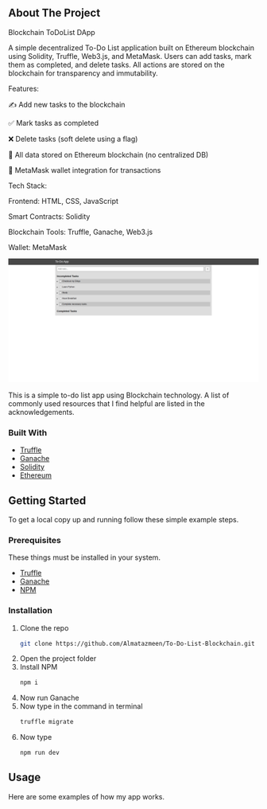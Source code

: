 <!-- ABOUT THE PROJECT -->
## About The Project
Blockchain ToDoList DApp

A simple decentralized To-Do List application built on Ethereum blockchain using Solidity, Truffle, Web3.js, and MetaMask.
Users can add tasks, mark them as completed, and delete tasks. All actions are stored on the blockchain for transparency and immutability.

 Features:

✍️ Add new tasks to the blockchain

✅ Mark tasks as completed

❌ Delete tasks (soft delete using a flag)

🔗 All data stored on Ethereum blockchain (no centralized DB)

👛 MetaMask wallet integration for transactions


 Tech Stack:

Frontend: HTML, CSS, JavaScript

Smart Contracts: Solidity

Blockchain Tools: Truffle, Ganache, Web3.js

Wallet: MetaMask

<img src="./screenshots/ss1.png" alt=""/>
<br>

This is a simple to-do list app using Blockchain technology.
A list of commonly used resources that I find helpful are listed in the acknowledgements.

### Built With
* [Truffle](https://www.trufflesuite.com/truffle)
* [Ganache](https://www.trufflesuite.com/ganache)
* [Solidity](https://docs.soliditylang.org/en/v0.8.4/)
* [Ethereum](https://ethereum.org/en/)


<!-- GETTING STARTED -->
## Getting Started

To get a local copy up and running follow these simple example steps.

### Prerequisites

These things must be installed in your system.
* [Truffle](https://www.trufflesuite.com/truffle)
* [Ganache](https://www.trufflesuite.com/ganache)
* [NPM](https://nodejs.org/en/)

### Installation

1. Clone the repo
   ```sh
   git clone https://github.com/Almatazmeen/To-Do-List-Blockchain.git
   ```
2. Open the project folder
3. Install NPM
	```sh
   npm i
   ```
4. Now run Ganache
5. Now type in the command in terminal
    ```sh
   truffle migrate
   ```
6. Now type
    ```sh
   npm run dev
   ```
   
<!-- USAGE EXAMPLES -->
## Usage

Here are some examples of how my app works.
<br>
<img src="./screenshots/ss2.png" alt=""/>
<br>
<img src="./screenshots/ss3.png" alt=""/>
<br>




